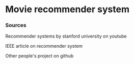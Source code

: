 # Movie recommender system

### Sources

Recommender systems by stanford university on youtube

IEEE article on recommender system

Other people's project on github
